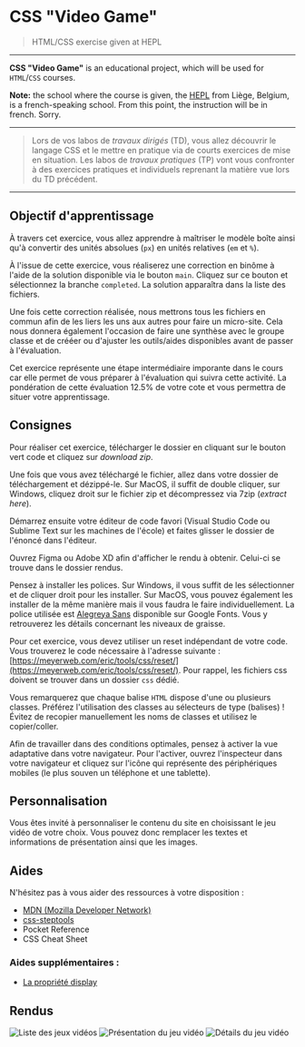 # CSS "Video Game"

> HTML/CSS exercise given at HEPL

* * *

**CSS "Video Game"** is an educational project, which will be used for `HTML`/`CSS` courses.

**Note:** the school where the course is given, the [HEPL](http://www.provincedeliege.be/hauteecole) from Liège, Belgium, is a french-speaking school. From this point, the instruction will be in french. Sorry.

* * *

> Lors de vos labos de *travaux dirigés* (TD), vous allez découvrir le langage CSS et le mettre en pratique via de courts exercices de mise en situation.
> Les labos de *travaux pratiques* (TP) vont vous confronter à des exercices pratiques et individuels reprenant la matière vue lors du TD précédent.

* * *

## Objectif d'apprentissage

À travers cet exercice, vous allez apprendre à maîtriser le modèle boîte ainsi qu'à convertir des unités absolues (`px`) en unités relatives (`em` et `%`).

À l'issue de cette exercice, vous réaliserez une correction en binôme à l'aide de la solution disponible via le bouton `main`. Cliquez sur ce bouton et sélectionnez la branche `completed`. La solution apparaîtra dans la liste des fichiers.

Une fois cette correction réalisée, nous mettrons tous les fichiers en commun afin de les liers les uns aux autres pour faire un micro-site. Cela nous donnera également l'occasion de faire une synthèse avec le groupe classe et de crééer ou d'ajuster les outils/aides disponibles avant de passer à l'évaluation.

Cet exercice représente une étape intermédiaire imporante dans le cours car elle permet de vous préparer à l'évaluation qui suivra cette activité. La pondération de cette évaluation 12.5% de votre cote et vous permettra de situer votre apprentissage.

## Consignes

Pour réaliser cet exercice, télécharger le dossier en cliquant sur le bouton vert code et cliquez sur *download zip*.

Une fois que vous avez téléchargé le fichier, allez dans votre dossier de téléchargement et dézippé-le. Sur MacOS, il suffit de double cliquer, sur Windows, cliquez droit sur le fichier zip et décompressez via 7zip (*extract here*).

Démarrez ensuite votre éditeur de code favori (Visual Studio Code ou Sublime Text sur les machines de l'école) et faites glisser le dossier de l'énoncé dans l'éditeur.

Ouvrez Figma ou Adobe XD afin d'afficher le rendu à obtenir. Celui-ci se trouve dans le dossier rendus.

Pensez à installer les polices. Sur Windows, il vous suffit de les sélectionner et de cliquer droit pour les installer. Sur MacOS, vous pouvez également les installer de la même manière mais il vous faudra le faire individuellement. La police utilisée est [Alegreya Sans](https://fonts.google.com/specimen/Alegreya+Sans) disponible sur Google Fonts. Vous y retrouverez les détails concernant les niveaux de graisse.

Pour cet exercice, vous devez utiliser un reset indépendant de votre code. Vous trouverez le code nécessaire à l'adresse suivante&nbsp;: [https://meyerweb.com/eric/tools/css/reset/](https://meyerweb.com/eric/tools/css/reset/). Pour rappel, les fichiers css doivent se trouver dans un dossier `css` dédié.

Vous remarquerez que chaque balise `HTML` dispose d'une ou plusieurs classes. Préférez l'utilisation des classes au sélecteurs de type (balises)&nbsp;! Évitez de recopier manuellement les noms de classes et utilisez le copier/coller.

Afin de travailler dans des conditions optimales, pensez à activer la vue adaptative dans votre navigateur. Pour l'activer, ouvrez l'inspecteur dans votre navigateur et cliquez sur l'icône qui représente des périphériques mobiles (le plus souven un téléphone et une tablette).

## Personnalisation

Vous êtes invité à personnaliser le contenu du site en choisissant le jeu vidéo de votre choix. Vous pouvez donc remplacer les textes et informations de présentation ainsi que les images.

## Aides

N'hésitez pas à vous aider des ressources à votre disposition :
- [MDN (Mozilla Developer Network)](https://developer.mozilla.org/fr/docs/Web/CSS)
- [css-steptools](https://github.com/tecg-cpw/css-steptools)
- Pocket Reference
- CSS Cheat Sheet

### Aides supplémentaires&nbsp;:
- [La propriété display](https://developer.mozilla.org/fr/docs/Web/CSS/display)

## Rendus
![Liste des jeux vidéos](./rendus/jpg/game-list.png)
![Présentation du jeu vidéo](./rendus/jpg/presentation.jpg)
![Détails du jeu vidéo](./rendus/jpg/details.jpg)